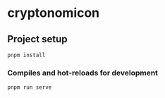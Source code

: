 # cryptonomicon

## Project setup

```
pnpm install
```

### Compiles and hot-reloads for development

```
pnpm run serve
```
